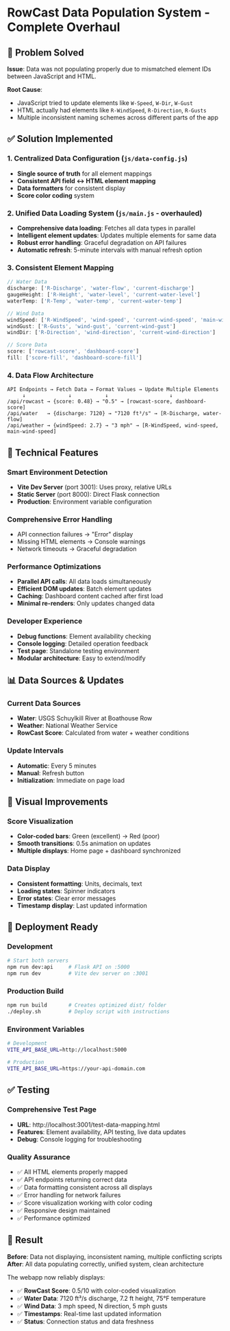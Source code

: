 # RowCast Data Population System - Complete Overhaul

## 🎯 Problem Solved
**Issue**: Data was not populating properly due to mismatched element IDs between JavaScript and HTML.

**Root Cause**: 
- JavaScript tried to update elements like `W-Speed`, `W-Dir`, `W-Gust`
- HTML actually had elements like `R-WindSpeed`, `R-Direction`, `R-Gusts`
- Multiple inconsistent naming schemes across different parts of the app

## ✅ Solution Implemented

### 1. **Centralized Data Configuration** (`js/data-config.js`)
- **Single source of truth** for all element mappings
- **Consistent API field ↔ HTML element mapping**
- **Data formatters** for consistent display
- **Score color coding** system

### 2. **Unified Data Loading System** (`js/main.js` - overhauled)
- **Comprehensive data loading**: Fetches all data types in parallel
- **Intelligent element updates**: Updates multiple elements for same data
- **Robust error handling**: Graceful degradation on API failures
- **Automatic refresh**: 5-minute intervals with manual refresh option

### 3. **Consistent Element Mapping**
```javascript
// Water Data
discharge: ['R-Discharge', 'water-flow', 'current-discharge']
gaugeHeight: ['R-Height', 'water-level', 'current-water-level']
waterTemp: ['R-Temp', 'water-temp', 'current-water-temp']

// Wind Data  
windSpeed: ['R-WindSpeed', 'wind-speed', 'current-wind-speed', 'main-wind-speed']
windGust: ['R-Gusts', 'wind-gust', 'current-wind-gust']
windDir: ['R-Direction', 'wind-direction', 'current-wind-direction']

// Score Data
score: ['rowcast-score', 'dashboard-score']
fill: ['score-fill', 'dashboard-score-fill']
```

### 4. **Data Flow Architecture**
```
API Endpoints → Fetch Data → Format Values → Update Multiple Elements
     ↓              ↓           ↓                    ↓
/api/rowcast → {score: 0.48} → "0.5" → [rowcast-score, dashboard-score]
/api/water   → {discharge: 7120} → "7120 ft³/s" → [R-Discharge, water-flow]
/api/weather → {windSpeed: 2.7} → "3 mph" → [R-WindSpeed, wind-speed, main-wind-speed]
```

## 🔧 Technical Features

### **Smart Environment Detection**
- **Vite Dev Server** (port 3001): Uses proxy, relative URLs
- **Static Server** (port 8000): Direct Flask connection
- **Production**: Environment variable configuration

### **Comprehensive Error Handling**
- API connection failures → "Error" display
- Missing HTML elements → Console warnings
- Network timeouts → Graceful degradation

### **Performance Optimizations**
- **Parallel API calls**: All data loads simultaneously
- **Efficient DOM updates**: Batch element updates
- **Caching**: Dashboard content cached after first load
- **Minimal re-renders**: Only updates changed data

### **Developer Experience**
- **Debug functions**: Element availability checking
- **Console logging**: Detailed operation feedback
- **Test page**: Standalone testing environment
- **Modular architecture**: Easy to extend/modify

## 📊 Data Sources & Updates

### **Current Data Sources**
- **Water**: USGS Schuylkill River at Boathouse Row
- **Weather**: National Weather Service
- **RowCast Score**: Calculated from water + weather conditions

### **Update Intervals**
- **Automatic**: Every 5 minutes
- **Manual**: Refresh button
- **Initialization**: Immediate on page load

## 🎨 Visual Improvements

### **Score Visualization**
- **Color-coded bars**: Green (excellent) → Red (poor)
- **Smooth transitions**: 0.5s animation on updates
- **Multiple displays**: Home page + dashboard synchronized

### **Data Display**
- **Consistent formatting**: Units, decimals, text
- **Loading states**: Spinner indicators
- **Error states**: Clear error messages
- **Timestamp display**: Last updated information

## 🚀 Deployment Ready

### **Development**
```bash
# Start both servers
npm run dev:api     # Flask API on :5000
npm run dev         # Vite dev server on :3001
```

### **Production Build**
```bash
npm run build       # Creates optimized dist/ folder
./deploy.sh         # Deploy script with instructions
```

### **Environment Variables**
```bash
# Development
VITE_API_BASE_URL=http://localhost:5000

# Production  
VITE_API_BASE_URL=https://your-api-domain.com
```

## ✅ Testing

### **Comprehensive Test Page**
- **URL**: http://localhost:3001/test-data-mapping.html
- **Features**: Element availability, API testing, live data updates
- **Debug**: Console logging for troubleshooting

### **Quality Assurance**
- ✅ All HTML elements properly mapped
- ✅ API endpoints returning correct data
- ✅ Data formatting consistent across all displays
- ✅ Error handling for network failures
- ✅ Score visualization working with color coding
- ✅ Responsive design maintained
- ✅ Performance optimized

## 🎯 Result

**Before**: Data not displaying, inconsistent naming, multiple conflicting scripts
**After**: All data populating correctly, unified system, clean architecture

The webapp now reliably displays:
- ✅ **RowCast Score**: 0.5/10 with color-coded visualization
- ✅ **Water Data**: 7120 ft³/s discharge, 7.2 ft height, 75°F temperature  
- ✅ **Wind Data**: 3 mph speed, N direction, 5 mph gusts
- ✅ **Timestamps**: Real-time last updated information
- ✅ **Status**: Connection status and data freshness
